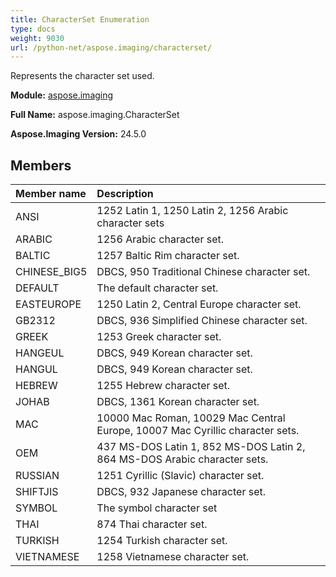 ```yaml
---
title: CharacterSet Enumeration
type: docs
weight: 9030
url: /python-net/aspose.imaging/characterset/
---
```


Represents the character set used.

**Module:** [aspose.imaging](/imaging/python-net/aspose.imaging/)

**Full Name:** aspose.imaging.CharacterSet

**Aspose.Imaging Version:** 24.5.0

## **Members**
| **Member name** | **Description** |
| :- | :- |
| ANSI | 1252 Latin 1, 1250 Latin 2, 1256 Arabic character sets |
| ARABIC | 1256 Arabic character set. |
| BALTIC | 1257 Baltic Rim character set. |
| CHINESE_BIG5 | DBCS, 950 Traditional Chinese character set. |
| DEFAULT | The default character set. |
| EASTEUROPE | 1250 Latin 2, Central Europe character set. |
| GB2312 | DBCS, 936 Simplified Chinese character set. |
| GREEK | 1253 Greek character set. |
| HANGEUL | DBCS, 949 Korean character set. |
| HANGUL | DBCS, 949 Korean character set. |
| HEBREW | 1255 Hebrew character set. |
| JOHAB | DBCS, 1361 Korean character set. |
| MAC | 10000 Mac Roman, 10029 Mac Central Europe, 10007 Mac Cyrillic character sets. |
| OEM | 437 MS-DOS Latin 1, 852 MS-DOS Latin 2, 864 MS-DOS Arabic character sets. |
| RUSSIAN | 1251 Cyrillic (Slavic) character set. |
| SHIFTJIS | DBCS, 932 Japanese character set. |
| SYMBOL | The symbol character set |
| THAI | 874 Thai character set. |
| TURKISH | 1254 Turkish character set. |
| VIETNAMESE | 1258 Vietnamese character set. |
